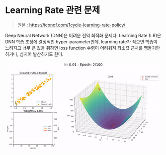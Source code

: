 # Learning Rate 관련 문제
> 원본 : https://iconof.com/1cycle-learning-rate-policy/

Deep Neural Network (DNN)은 어려운 전역 최적화 문제다. 
Learning Rate (LR)은 DNN 학습 조정에 결정적인 hyper-parameter인데, learning rate가 작으면 학습이 느려지고 너무 큰 값을 취하면 loss function 수렴이 어려워져 최소값 근처를 맴돌기만 하거나, 심지어 발산하기도 한다.

![Small LR](./images/lr_low-81d04746df552258b87b24e2e3da17a5.gif)
